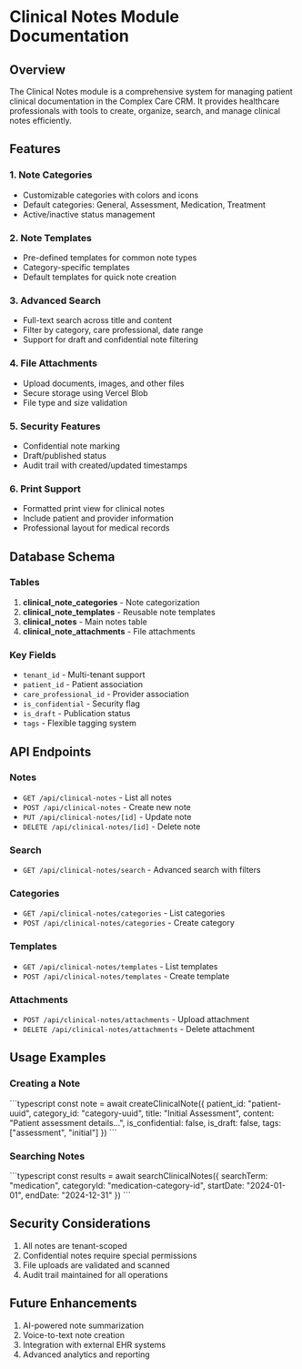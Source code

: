 # Clinical Notes Module Documentation

## Overview
The Clinical Notes module is a comprehensive system for managing patient clinical documentation in the Complex Care CRM. It provides healthcare professionals with tools to create, organize, search, and manage clinical notes efficiently.

## Features

### 1. Note Categories
- Customizable categories with colors and icons
- Default categories: General, Assessment, Medication, Treatment
- Active/inactive status management

### 2. Note Templates
- Pre-defined templates for common note types
- Category-specific templates
- Default templates for quick note creation

### 3. Advanced Search
- Full-text search across title and content
- Filter by category, care professional, date range
- Support for draft and confidential note filtering

### 4. File Attachments
- Upload documents, images, and other files
- Secure storage using Vercel Blob
- File type and size validation

### 5. Security Features
- Confidential note marking
- Draft/published status
- Audit trail with created/updated timestamps

### 6. Print Support
- Formatted print view for clinical notes
- Include patient and provider information
- Professional layout for medical records

## Database Schema

### Tables
1. **clinical_note_categories** - Note categorization
2. **clinical_note_templates** - Reusable note templates
3. **clinical_notes** - Main notes table
4. **clinical_note_attachments** - File attachments

### Key Fields
- `tenant_id` - Multi-tenant support
- `patient_id` - Patient association
- `care_professional_id` - Provider association
- `is_confidential` - Security flag
- `is_draft` - Publication status
- `tags` - Flexible tagging system

## API Endpoints

### Notes
- `GET /api/clinical-notes` - List all notes
- `POST /api/clinical-notes` - Create new note
- `PUT /api/clinical-notes/[id]` - Update note
- `DELETE /api/clinical-notes/[id]` - Delete note

### Search
- `GET /api/clinical-notes/search` - Advanced search with filters

### Categories
- `GET /api/clinical-notes/categories` - List categories
- `POST /api/clinical-notes/categories` - Create category

### Templates
- `GET /api/clinical-notes/templates` - List templates
- `POST /api/clinical-notes/templates` - Create template

### Attachments
- `POST /api/clinical-notes/attachments` - Upload attachment
- `DELETE /api/clinical-notes/attachments` - Delete attachment

## Usage Examples

### Creating a Note
\`\`\`typescript
const note = await createClinicalNote({
  patient_id: "patient-uuid",
  category_id: "category-uuid",
  title: "Initial Assessment",
  content: "Patient assessment details...",
  is_confidential: false,
  is_draft: false,
  tags: ["assessment", "initial"]
})
\`\`\`

### Searching Notes
\`\`\`typescript
const results = await searchClinicalNotes({
  searchTerm: "medication",
  categoryId: "medication-category-id",
  startDate: "2024-01-01",
  endDate: "2024-12-31"
})
\`\`\`

## Security Considerations
1. All notes are tenant-scoped
2. Confidential notes require special permissions
3. File uploads are validated and scanned
4. Audit trail maintained for all operations

## Future Enhancements
1. AI-powered note summarization
2. Voice-to-text note creation
3. Integration with external EHR systems
4. Advanced analytics and reporting
